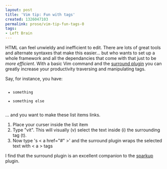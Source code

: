 ```yaml
---
layout: post
title: 'Vim tip: Fun with tags'
created: 1326047103
permalink: prose/vim-tip-fun-tags-0
tags:
- Left Brain
---
```

HTML can feel unwieldy and inefficient to edit. There are lots of great tools and alternate syntaxes that make this easier... but who wants to set up a whole framework and all the dependancies that come with that just to be <em>more efficient</em>. With a basic Vim command and the [surround plugin](https://github.com/tpope/vim-surround) you can greatly increase your productivity traversing and manipulating tags.

Say, for instance, you have:

<code><ul>
<li>something</li>
<li>something else</li>
</ul></code>

&hellip; and you want to make these list items links.

<ol>
<li>Place your curser inside the list item</li>
<li>Type "vit". This will visually (v) select the text inside (i) the surrounding tag (t).</li>
<li>Now type 's &lt; a href="#" &gt;' and the surround plugin wraps the selected text with &lt; a &gt; tags</li>
</ol>

I find that the surround plugin is an excellent companion to the [sparkup](https://github.com/rstacruz/sparkup) plugin.

